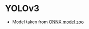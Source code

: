 # YOLOv3

- Model taken from [ONNX model zoo](https://github.com/onnx/models/tree/master/vision/object_detection_segmentation/yolov3)
